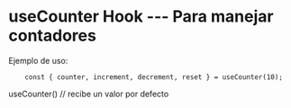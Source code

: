 # useCounter Hook --- Para manejar contadores


Ejemplo de uso:
```
    const { counter, increment, decrement, reset } = useCounter(10);
```

useCounter() // recibe un valor por defecto
